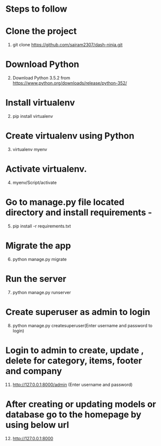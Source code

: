 # Steps to follow

# Clone the project
1. git clone https://github.com/sairam2307/dash-ninja.git

# Download Python
2. Download Python 3.5.2 from https://www.python.org/downloads/release/python-352/

# Install virtualenv
2.  pip install virtualenv

# Create virtualenv using Python
3. virtualenv  myenv

# Activate virtualenv.
4.  myenv/Script/activate

# Go to manage.py file located directory and install requirements - 
5. pip install -r requirements.txt

# Migrate the app
6. python manage.py migrate

# Run the server
7. python manage.py runserver

# Create superuser as admin to login
8. python manage.py createsuperuser(Enter username and password to login)

# Login to admin to create, update , delete for category, items, footer and company 
11. http://127.0.0.1:8000/admin (Enter username and password)

# After creating or updating models or database go to the homepage by using below url
12. http://127.0.0.1:8000

